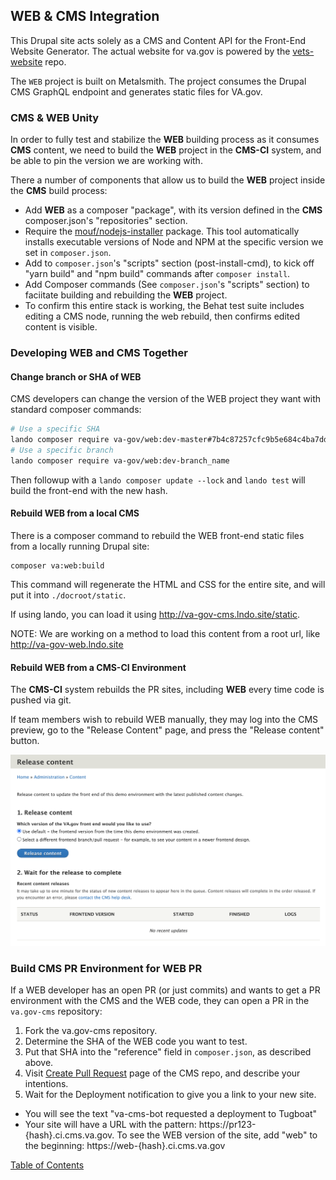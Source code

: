 ## WEB & CMS Integration

This Drupal site acts solely as a CMS and Content API for the Front-End Website Generator.
The actual website for va.gov is powered by the [vets-website](https://github.com/department-of-veterans-affairs/vets-website) repo.

The `WEB` project is built on Metalsmith. The project consumes the Drupal CMS GraphQL endpoint and generates static files for VA.gov.

### CMS & WEB Unity

In order to fully test and stabilize the **WEB** building process as it consumes **CMS** content, we need to build the
**WEB** project in the **CMS-CI** system, and be able to pin the version we are working with.

There a number of components that allow us to build the **WEB** project inside
the **CMS** build process:

- Add **WEB** as a composer "package", with its version defined in the **CMS** composer.json's "repositories" section.
- Require the [mouf/nodejs-installer](https://packagist.org/packages/mouf/nodejs-installer) package.
  This tool automatically installs executable versions of Node and NPM at the specific version we set in `composer.json`.
- Add to `composer.json`'s "scripts" section (post-install-cmd), to kick off "yarn build" and "npm build" commands after `composer install`.
- Add Composer commands (See `composer.json`'s "scripts" section) to faciitate building and rebuilding the **WEB** project.
- To confirm this entire stack is working, the Behat test suite includes editing a CMS node, running the web rebuild,
  then confirms edited content is visible.

### Developing WEB and CMS Together

#### Change branch or SHA of WEB

CMS developers can change the version of the WEB project they want with standard composer commands:

```bash
# Use a specific SHA
lando composer require va-gov/web:dev-master#7b4c87257cfc9b5e684c4ba7ddca283efbc4329d
# Use a specific branch
lando composer require va-gov/web:dev-branch_name
```

Then followup with a `lando composer update --lock` and `lando test` will build the front-end with the new hash.

#### Rebuild WEB from a local CMS

There is a composer command to rebuild the WEB front-end static files from a locally running Drupal site:

```
composer va:web:build
```

This command will regenerate the HTML and CSS for the entire site, and will put it into `./docroot/static`.

If using lando, you can load it using http://va-gov-cms.lndo.site/static.

NOTE: We are working on a method to load this content from a root url, like http://va-gov-web.lndo.site

#### Rebuild WEB from a CMS-CI Environment

The **CMS-CI** system rebuilds the PR sites, including **WEB** every time code is pushed via git.

If team members wish to rebuild WEB manually, they may log into the CMS preview, go to the "Release Content" page, and press the "Release content" button.

![Screenshot of "Release content" Button](images/tugboat-release-content.png)

### Build CMS PR Environment for WEB PR

If a WEB developer has an open PR (or just commits) and wants to get a PR environment with the CMS and the WEB code, they
can open a PR in the `va.gov-cms` repository:

1. Fork the va.gov-cms repository.
1. Determine the SHA of the WEB code you want to test.
1. Put that SHA into the "reference" field in `composer.json`, as described above.
1. Visit [Create Pull Request](https://github.com/department-of-veterans-affairs/va.gov-cms/compare?expand=1) page of the CMS repo, and describe your intentions.
1. Wait for the Deployment notification to give you a link to your new site.

- You will see the text "va-cms-bot requested a deployment to Tugboat"
- Your site will have a URL with the pattern: https://pr123-{hash}.ci.cms.va.gov. To see the WEB version of the site, add "web" to the beginning: https://web-{hash}.ci.cms.va.gov

[Table of Contents](../README.md)
